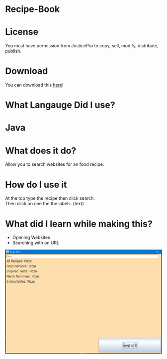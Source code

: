 # Recipe-Book

<h1>License</h1>
You must have permission from JusticePro to copy, sell, modify, distribute, publish.

<h1>Download</h1>
You can download this <a href="https://github.com/JusticePro/Recipe-Book/releases">here</a>!<br>
<h1>What Langauge Did I use?</h1>
<h1>Java</h1>
<h1>What does it do?</h1>
Allow you to search websites for an food recipe.<br>
<h1>How do I use it</h1>
At the top type the recipe then click search.<br>
Then click on one the the labels. (text)<br>
<h1>What did I learn while making this?</h1>
<ul>
  <li>Opening Websites</li>
  <li>Searching with an URL</li>
</ul>
<img src="https://raw.githubusercontent.com/JusticePro/Recipe-Book/master/window.png"></img>
